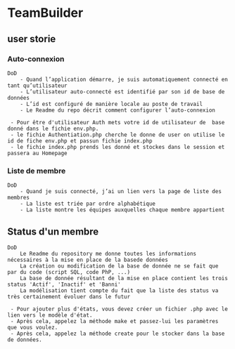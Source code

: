# TeamBuilder
 

## user storie

### Auto-connexion 

    DoD
        - Quand l’application démarre, je suis automatiquement connecté en tant qu’utilisateur 
        - L’utilisateur auto-connecté est identifié par son id de base de données 
        - L’id est configuré de manière locale au poste de travail 
        - Le Readme du repo décrit comment configurer l’auto-connexion 

     - Pour être d'utilisateur Auth mets votre id de utilisateur de  base donné dans le fichie env.php.
     - le fichie Authentiation.php cherche le donne de user on utilise le id de fiche env.php et passun fichie index.php
     - le fichie index.php prends les donné et stockes dans le session et passera au Homepage


### Liste de membre 

    DoD
        - Quand je suis connecté, j’ai un lien vers la page de liste des membres 
        - La liste est triée par ordre alphabétique  
        - La liste montre les équipes auxquelles chaque membre appartient 


## Status d'un membre

    DoD
        Le Readme du repository me donne toutes les informations nécessaires à la mise en place de la basede données
        La création ou modification de la base de donnée ne se fait que par du code (script SQL, code PhP, ...)
        La base de donnée résultant de la mise en place contient les trois status 'Actif', 'Inactif' et 'Banni'
        La modélisation tient compte du fait que la liste des status va très certainement évoluer dans le futur

     - Pour ajouter plus d'états, vous devez créer un fichier .php avec le lien vers le modèle d'état.
     - Après cela, appelez la méthode make et passez-lui les paramètres que vous voulez.
     - Après cela, appelez la méthode create pour le stocker dans la base de données.
